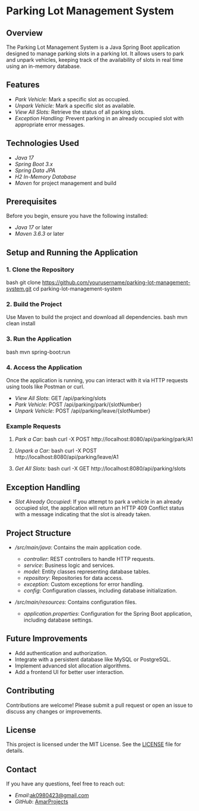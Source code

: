 # Parking Lot Management System

## Overview
The Parking Lot Management System is a Java Spring Boot application designed to manage parking slots in a parking lot. It allows users to park and unpark vehicles, keeping track of the availability of slots in real time using an in-memory database.

## Features
- *Park Vehicle:* Mark a specific slot as occupied.
- *Unpark Vehicle:* Mark a specific slot as available.
- *View All Slots:* Retrieve the status of all parking slots.
- *Exception Handling:* Prevent parking in an already occupied slot with appropriate error messages.

## Technologies Used
- *Java 17*
- *Spring Boot 3.x*
- *Spring Data JPA*
- *H2 In-Memory Database*
- *Maven* for project management and build

## Prerequisites
Before you begin, ensure you have the following installed:
- *Java 17* or later
- *Maven 3.6.3* or later

## Setup and Running the Application

### 1. Clone the Repository
bash
git clone https://github.com/yourusername/parking-lot-management-system.git
cd parking-lot-management-system


### 2. Build the Project
Use Maven to build the project and download all dependencies.
bash
mvn clean install


### 3. Run the Application
bash
mvn spring-boot:run


### 4. Access the Application
Once the application is running, you can interact with it via HTTP requests using tools like Postman or curl.

- *View All Slots*: GET /api/parking/slots
- *Park Vehicle*: POST /api/parking/park/{slotNumber}
- *Unpark Vehicle*: POST /api/parking/leave/{slotNumber}

### Example Requests
1. *Park a Car:*
    bash
    curl -X POST http://localhost:8080/api/parking/park/A1
    
2. *Unpark a Car:*
    bash
    curl -X POST http://localhost:8080/api/parking/leave/A1
    
3. *Get All Slots:*
    bash
    curl -X GET http://localhost:8080/api/parking/slots
    

## Exception Handling
- *Slot Already Occupied*: If you attempt to park a vehicle in an already occupied slot, the application will return an HTTP 409 Conflict status with a message indicating that the slot is already taken.

## Project Structure
- */src/main/java*: Contains the main application code.
    - *controller*: REST controllers to handle HTTP requests.
    - *service*: Business logic and services.
    - *model*: Entity classes representing database tables.
    - *repository*: Repositories for data access.
    - *exception*: Custom exceptions for error handling.
    - *config*: Configuration classes, including database initialization.

- */src/main/resources*: Contains configuration files.
    - *application.properties*: Configuration for the Spring Boot application, including database settings.

## Future Improvements
- Add authentication and authorization.
- Integrate with a persistent database like MySQL or PostgreSQL.
- Implement advanced slot allocation algorithms.
- Add a frontend UI for better user interaction.

## Contributing
Contributions are welcome! Please submit a pull request or open an issue to discuss any changes or improvements.

## License
This project is licensed under the MIT License. See the [LICENSE](LICENSE) file for details.

## Contact
If you have any questions, feel free to reach out:
- *Email*:ak0980423@gmail.com
- *GitHub*: [AmarProjects](https://github.com/yourusername)
